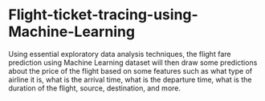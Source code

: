 # Flight-ticket-tracing-using-Machine-Learning

Using essential exploratory data analysis techniques, the flight fare prediction using Machine Learning dataset will then draw some predictions about the price of the flight based on some features such as what type of airline it is, what is the arrival time, what is the departure time, what is the duration of the flight, source, destination, and more.
